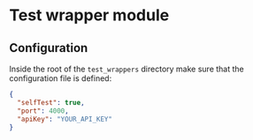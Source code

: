 # Test wrapper module

## Configuration

Inside the root of the `test_wrappers` directory make sure that the configuration file is defined:

```json
{
  "selfTest": true,
  "port": 4000,
  "apiKey": "YOUR_API_KEY"
}
```

